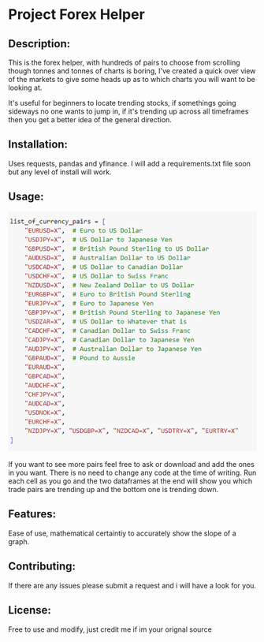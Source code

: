 # Project Forex Helper

## Description:
This is the forex helper, with hundreds of pairs to choose from scrolling though tonnes and tonnes of charts is boring,
I've created a quick over view of the markets to give some heads up as to which charts you will want to be looking at.

It's useful for beginners to locate trending stocks, if somethings going sideways no one wants to jump in, if it's trending up across
all timeframes then you get a better idea of the general direction.

## Installation:

Uses requests, pandas and yfinance. I will add a requirements.txt file soon but any level of install will work.

## Usage:

![Sample Image](forex_pairs_snippet.png)

If you want to see more pairs feel free to ask or download and add the ones in you want. There is no need to change any code at the time
of writing. Run each cell as you go and the two dataframes at the end will show you which trade pairs are trending up and the bottom one is trending down.

## Features:
Ease of use, mathematical certaintiy to accurately show the slope of a graph.

## Contributing:
If there are any issues please submit a request and i will have a look for you.

## License:
Free to use and modify, just credit me if im your orignal source
